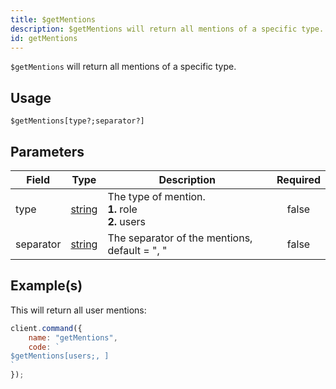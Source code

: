 ```yaml
---
title: $getMentions
description: $getMentions will return all mentions of a specific type.
id: getMentions
---
```


`$getMentions` will return all mentions of a specific type.

## Usage

```aoi
$getMentions[type?;separator?]
```

## Parameters

| Field     | Type                                                                                              | Description                                                 | Required |
| --------- | ------------------------------------------------------------------------------------------------- | ----------------------------------------------------------- | :------: |
| type      | [string](https://developer.mozilla.org/en-US/docs/Web/JavaScript/Reference/Global_Objects/String) | The type of mention. <br /> **1.** role <br /> **2.** users |  false   |
| separator | [string](https://developer.mozilla.org/en-US/docs/Web/JavaScript/Reference/Global_Objects/String) | The separator of the mentions, default = ", "               |  false   |

## Example(s)

This will return all user mentions:

```javascript
client.command({
    name: "getMentions",
    code: `
$getMentions[users;, ]
`
});
```
